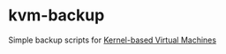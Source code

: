 # kvm-backup

Simple backup scripts for [Kernel-based Virtual Machines](https://en.wikipedia.org/wiki/Kernel-based_Virtual_Machine)
